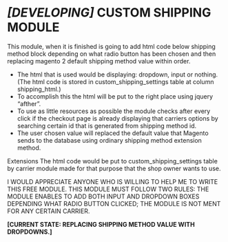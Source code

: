 <h1><i>[DEVELOPING]</i> CUSTOM SHIPPING MODULE</h1>
 This module, when it is finished is going to add html code below shipping method block depending on what radio button has been chosen and then replacing magento 2 default shipping method value within order. 
 
 * The html that is used would be displaying: dropdown, input or nothing. (The html code is stored in custom_shipping_settings table at column shipping_html.) 
 * To accomplish this the html will be put to the right place using jquery “afther”. 
 * To use as little resources as possible the module checks after every click if  the checkout page is already displaying that carriers options by searching certain id that is generated from shipping method id.  
 * The user chosen value will replaced the default value that Magento sends to the database using ordinary shipping method extension method.  
 
 Extensions 
 The html code would be put to custom_shipping_settings table by carrier module made for that purpose that the shop owner wants to use.
 
 I WOULD APPRECIATE ANYONE WHO IS WILLING TO HELP ME TO WRITE THIS FREE MODULE. 
 THIS MODULE MUST FOLLOW TWO RULES:  THE MODULE ENABLES TO ADD BOTH INPUT AND DROPDOWN BOXES DEPENDING WHAT RADIO BUTTON CLICKED; THE MODULE IS NOT MENT FOR ANY CERTAIN CARRIER.
  
<b>[CURRENT STATE: REPLACING SHIPPING METHOD VALUE WITH DROPDOWNS.]</b>
